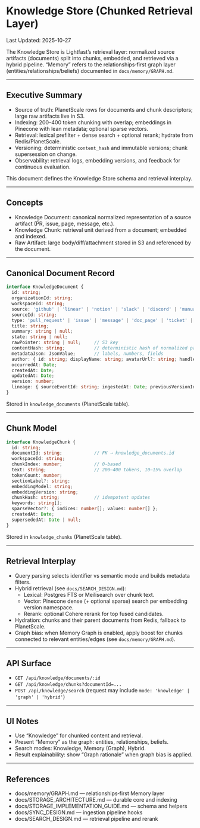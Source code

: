 # Knowledge Store (Chunked Retrieval Layer)

Last Updated: 2025-10-27

The Knowledge Store is Lightfast’s retrieval layer: normalized source artifacts (documents) split into chunks, embedded, and retrieved via a hybrid pipeline. “Memory” refers to the relationships‑first graph layer (entities/relationships/beliefs) documented in `docs/memory/GRAPH.md`.

---

## Executive Summary

- Source of truth: PlanetScale rows for documents and chunk descriptors; large raw artifacts live in S3.
- Indexing: 200–400 token chunking with overlap; embeddings in Pinecone with lean metadata; optional sparse vectors.
- Retrieval: lexical prefilter + dense search + optional rerank; hydrate from Redis/PlanetScale.
- Versioning: deterministic `content_hash` and immutable versions; chunk supersession on change.
- Observability: retrieval logs, embedding versions, and feedback for continuous evaluation.

This document defines the Knowledge Store schema and retrieval interplay.

---

## Concepts

- Knowledge Document: canonical normalized representation of a source artifact (PR, issue, page, message, etc.).
- Knowledge Chunk: retrieval unit derived from a document; embedded and indexed.
- Raw Artifact: large body/diff/attachment stored in S3 and referenced by the document.

---

## Canonical Document Record

```typescript
interface KnowledgeDocument {
  id: string;
  organizationId: string;
  workspaceId: string;
  source: 'github' | 'linear' | 'notion' | 'slack' | 'discord' | 'manual';
  sourceId: string;
  type: 'pull_request' | 'issue' | 'message' | 'doc_page' | 'ticket' | 'custom';
  title: string;
  summary: string | null;
  state: string | null;
  rawPointer: string | null;     // S3 key
  contentHash: string;           // deterministic hash of normalized payload
  metadataJson: JsonValue;       // labels, numbers, fields
  author: { id: string; displayName: string; avatarUrl?: string; handle?: string };
  occurredAt: Date;
  createdAt: Date;
  updatedAt: Date;
  version: number;
  lineage: { sourceEventId: string; ingestedAt: Date; previousVersionId: string | null };
}
```

Stored in `knowledge_documents` (PlanetScale table).

---

## Chunk Model

```typescript
interface KnowledgeChunk {
  id: string;
  documentId: string;            // FK → knowledge_documents.id
  workspaceId: string;
  chunkIndex: number;            // 0-based
  text: string;                  // 200–400 tokens, 10–15% overlap
  tokenCount: number;
  sectionLabel?: string;
  embeddingModel: string;
  embeddingVersion: string;
  chunkHash: string;             // idempotent updates
  keywords: string[];
  sparseVector?: { indices: number[]; values: number[] };
  createdAt: Date;
  supersededAt: Date | null;
}
```

Stored in `knowledge_chunks` (PlanetScale table).

---

## Retrieval Interplay

- Query parsing selects identifier vs semantic mode and builds metadata filters.
- Hybrid retrieval (see `docs/SEARCH_DESIGN.md`):
  - Lexical: Postgres FTS or Meilisearch over chunk text.
  - Vector: Pinecone dense (+ optional sparse) search per embedding version namespace.
  - Rerank: optional Cohere rerank for top fused candidates.
- Hydration: chunks and their parent documents from Redis, fallback to PlanetScale.
- Graph bias: when Memory Graph is enabled, apply boost for chunks connected to relevant entities/edges (see `docs/memory/GRAPH.md`).

---

## API Surface

- `GET /api/knowledge/documents/:id`
- `GET /api/knowledge/chunks?documentId=...`
- `POST /api/knowledge/search` (request may include `mode: 'knowledge' | 'graph' | 'hybrid'`)

---

## UI Notes

- Use “Knowledge” for chunked content and retrieval.
- Present “Memory” as the graph: entities, relationships, beliefs.
- Search modes: Knowledge, Memory (Graph), Hybrid.
- Result explainability: show “Graph rationale” when graph bias is applied.

---

## References

- docs/memory/GRAPH.md — relationships‑first Memory layer
- docs/STORAGE_ARCHITECTURE.md — durable core and indexing
- docs/STORAGE_IMPLEMENTATION_GUIDE.md — schema and helpers
- docs/SYNC_DESIGN.md — ingestion pipeline hooks
- docs/SEARCH_DESIGN.md — retrieval pipeline and rerank
